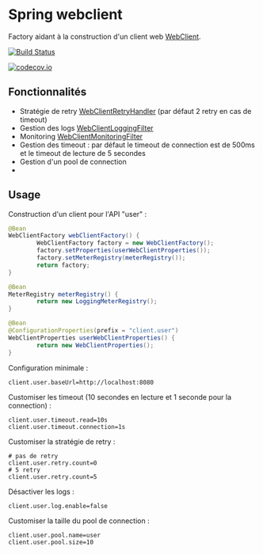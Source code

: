 # Spring webclient

Factory aidant à la construction d'un client web [WebClient](http://www.baeldung.com/spring-5-webclient).

[![Build Status](https://travis-ci.org/nduheron/spring-webclient.svg?branch=master)](https://travis-ci.org/nduheron/spring-webclient)

[![codecov.io](https://codecov.io/gh/nduheron/spring-webclient/branch/master/graphs/badge.svg?branch=master)](https://codecov.io/github/nduheron/spring-webclient?branch=master)

## Fonctionnalités

- Stratégie de retry [WebClientRetryHandler](./src/main/java/fr/nduheron/poc/springwebclient/filters/WebClientRetryHandler.java) (par défaut 2 retry en cas de timeout)
- Gestion des logs [WebClientLoggingFilter](./src/main/java/fr/nduheron/poc/springwebclient/filters/WebClientLoggingFilter.java)
- Monitoring [WebClientMonitoringFilter](./src/main/java/fr/nduheron/poc/springwebclient/filters/WebClientMonitoringFilter.java)
- Gestion des timeout : par défaut le timeout de connection est de 500ms et le timeout de lecture de 5 secondes
- Gestion d'un pool de connection
-
## Usage

Construction d'un client pour l'API "user" :

```java
@Bean
WebClientFactory webClientFactory() {
        WebClientFactory factory = new WebClientFactory();
        factory.setProperties(userWebClientProperties());
        factory.setMeterRegistry(meterRegistry());
        return factory;
}

@Bean
MeterRegistry meterRegistry() {
        return new LoggingMeterRegistry();
}

@Bean
@ConfigurationProperties(prefix = "client.user")
WebClientProperties userWebClientProperties() {
        return new WebClientProperties();
}
```
Configuration minimale :

```properties
client.user.baseUrl=http://localhost:8080
```

Customiser les timeout (10 secondes en lecture et 1 seconde pour la connection) :

```properties
client.user.timeout.read=10s
client.user.timeout.connection=1s
```
Customiser la stratégie de retry :

```properties
# pas de retry
client.user.retry.count=0
# 5 retry
client.user.retry.count=5
```
Désactiver les logs :

```properties
client.user.log.enable=false
```

Customiser la taille du pool de connection :

```properties
client.user.pool.name=user
client.user.pool.size=10
```
